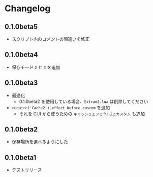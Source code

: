 # Changelog

## 0.1.0beta5

- スクリプト内のコメントの間違いを修正

## 0.1.0beta4

- 保存モード `2` と `3` を追加

## 0.1.0beta3

- 最適化
  - 0.1.0beta2 を使用している場合、`Extram2.lua` は削除してください
- `require('Cache2').effect_before_custom` を追加
  - それを GUI から使うための `キャッシュエフェクト2上カスタム` も追加

## 0.1.0beta2

- 保存場所を選べるようにした

## 0.1.0beta1

- テストリリース
